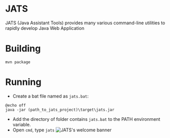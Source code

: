 # JATS
JATS (Java Assistant Tools) provides many various command-line utilities to rapidly develop Java Web Application

# Building
```
mvn package
```

# Running
* Create a bat file named as `jats.bat`:
```
@echo off
java -jar (path_to_jats_project)\target\jats.jar
```

* Add the directory of folder contains `jats.bat` to the PATH environment variable.
* Open `cmd`, type `jats`
![JATS's welcome banner](https://i.imgur.com/nEJJMcm.png)
